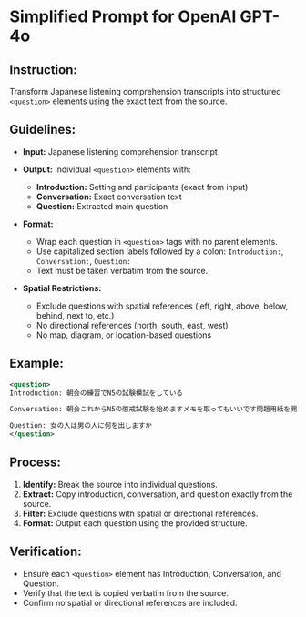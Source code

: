 # Simplified Prompt for OpenAI GPT-4o

## **Instruction:**  
Transform Japanese listening comprehension transcripts into structured `<question>` elements using the exact text from the source.

## **Guidelines:**  
- **Input:** Japanese listening comprehension transcript  
- **Output:** Individual `<question>` elements with:
   - **Introduction:** Setting and participants (exact from input)
   - **Conversation:** Exact conversation text
   - **Question:** Extracted main question
- **Format:**
   - Wrap each question in `<question>` tags with no parent elements.
   - Use capitalized section labels followed by a colon: `Introduction:`, `Conversation:`, `Question:`
   - Text must be taken verbatim from the source.

- **Spatial Restrictions:**
   - Exclude questions with spatial references (left, right, above, below, behind, next to, etc.)
   - No directional references (north, south, east, west)
   - No map, diagram, or location-based questions

## **Example:**
```xml
<question>
Introduction: 朝会の練習でN5の試験模試をしている

Conversation: 朝会これからN5の懲戒試験を始めますメモを取ってもいいです問題用紙を開けてください問題1問題1では初めに質問を聞いてくださいそれから話を聞いて問題用紙の1から4の中から1番いいものを1つ選んでくださいでは練習しましょう例家で女の人が男の人と話しています女の人は男の人に何を出しますか今日は寒いですね温かいものを飲みませんかありがとうございませんコーヒー紅茶あとお茶もありますですけどじゃあ紅茶をお願いします砂糖やミルクは入れますかはい

Question: 女の人は男の人に何を出しますか
</question>
```

## **Process:**  
1. **Identify:** Break the source into individual questions.  
2. **Extract:** Copy introduction, conversation, and question exactly from the source.  
3. **Filter:** Exclude questions with spatial or directional references.  
4. **Format:** Output each question using the provided structure.

## **Verification:**  
- Ensure each `<question>` element has Introduction, Conversation, and Question.
- Verify that the text is copied verbatim from the source.
- Confirm no spatial or directional references are included.

